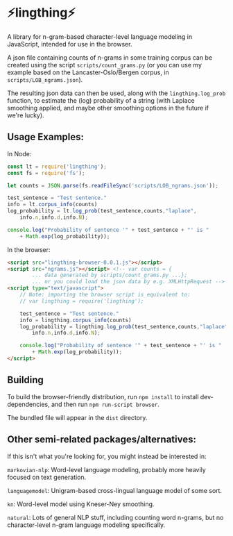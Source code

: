 # ⚡lingthing⚡

A library for n-gram-based character-level language modeling in JavaScript,
intended for use in the browser.

A json file containing counts of n-grams in some training corpus can be
created using the script `scripts/count_grams.py` (or you can use my
example based on the Lancaster-Oslo/Bergen corpus, in 
`scripts/LOB_ngrams.json`).

The resulting json data can then be
used, along with the `lingthing.log_prob` function, to estimate
the (log) probability of a string (with Laplace smoothing applied, and
maybe other smoothing options in the future if we're lucky).

## Usage Examples:
In Node:
```javascript
const lt = require('lingthing');
const fs = require('fs');

let counts = JSON.parse(fs.readFileSync('scripts/LOB_ngrams.json'));

test_sentence = "Test sentence."
info = lt.corpus_info(counts)
log_probability = lt.log_prob(test_sentence,counts,"laplace",
    info.n,info.d,info.N);

console.log("Probability of sentence '" + test_sentence + "' is " 
    + Math.exp(log_probability));
```

In the browser:
```html
<script src="lingthing-browser-0.0.1.js"></script>
<script src="ngrams.js"></script> <!-- var counts = { 
        ... data generated by scripts/count_grams.py ...};
        ... or you could load the json data by e.g. XMLHttpRequest -->
<script type="text/javascript">
    // Note: importing the browser script is equivalent to:
    // var lingthing = require('lingthing');

    test_sentence = "Test sentence."
    info = lingthing.corpus_info(counts)
    log_probability = lingthing.log_prob(test_sentence,counts,"laplace",
        info.n,info.d,info.N);

    console.log("Probability of sentence '" + test_sentence + "' is " 
        + Math.exp(log_probability));
</script>
```

## Building
To build the browser-friendly distribution, run `npm install` to
install dev-dependencies, and then run `npm run-script browser`.

The bundled file will appear in the `dist` directory.

## Other semi-related packages/alternatives:
If this isn't what you're looking for, you might instead be interested in:

`markovian-nlp`: Word-level language modeling, probably more heavily focused on text generation.

`languagemodel`: Unigram-based cross-lingual language model of some sort.

`kn`: Word-level model using Kneser-Ney smoothing.

`natural`: Lots of general NLP stuff, including counting word n-grams, but no character-level n-gram language modeling specifically.
